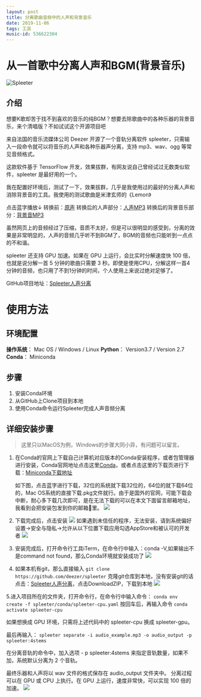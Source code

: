 ```yaml
---
layout: post
title: 分离歌曲音频中的人声和背景音乐
date: 2019-11-06
tags: 工具
music-id: 536622304
---
```




# 从一首歌中分离人声和BGM(背景音乐)

![Spleeter](https://es-blogimg.oss-cn-hangzhou.aliyuncs.com/img/spleeter_logo.png)

## 介绍

想要K歌却苦于找不到喜欢的音乐的纯BGM？想要去除歌曲中的各种乐器的背景音乐，来个清唱版？不如试试这个开源项目吧

来自法国的音乐流媒体公司 Deezer 开源了一个音轨分离软件 spleeter，只需输入一段命令就可以将音乐的人声和各种乐器声分离，支持 mp3、wav、ogg 等常见音频格式。

这款软件基于 TensorFlow 开发，效果拔群，有网友说自己曾经试过无数类似软件，spleeter 是最好用的一个。

我在配置好环境后，测试了一下，效果拔群，几乎是我使用过的最好的分离人声和消除背景音的工具。我使用的测试歌曲是米津玄师的《Lemon》

点击蓝字播放↓
转换前：[原声](https://es-blogimg.oss-cn-hangzhou.aliyuncs.com/audio/Lemon-%E7%B1%B3%E6%B4%A5%E7%8E%84%E5%B8%88.mp3)
转换后的人声部分：[人声MP3](https://es-blogimg.oss-cn-hangzhou.aliyuncs.com/audio/vocals.mp3)
转换后的背景音乐部分：[背景音MP3](https://es-blogimg.oss-cn-hangzhou.aliyuncs.com/audio/accompaniment.mp3)

虽然网页上的音频经过了压缩，音质不太好，但是可以很明显的感受到，分离的效果是非常明显的，人声的音频几乎听不到BGM了，BGM的音频也只能听到一点点的不和谐。

spleeter 还支持 GPU 加速。如果在 GPU 上运行，会比实时分解速度快 100 倍，也就是说分解一首 5 分钟的歌曲只需要 3 秒。即使是使用CPU，分解这样一首4分钟的音频，也只用了不到1分钟的时间，个人使用上来说过绝对足够了。

GitHub项目地址：[Spleeter人声分离](https://github.com/deezer/spleeter)

# 使用方法
## 环境配置
**操作系统**： Mac OS / Windows / Linux
**Python**： Version3.7 / Version 2.7
**Conda**： Miniconda

## 步骤
1. 安装Conda环境
2. 从GitHub上Clone项目到本地
3. 使用Conda命令运行Spleeter完成人声音频分离


## 详细安装步骤
> 这里只以MacOS为例，Windows的步骤大同小异，有问题可以留言。

1. 在Conda的官网上下载自己计算机对应版本的Conda安装程序，或者包管理器进行安装，Conda官网地址点击这里[Conda](https://docs.conda.io/en/latest/conda.html)，或者点击这里的下载页进行下载：[Miniconda下载地址](https://docs.conda.io/en/latest/miniconda.html)

    如下图，点击蓝字进行下载，32位的系统就下载32位的，64位的就下载64位的，Mac OS系统的直接下载.pkg文件就行。由于是国外的官网，可能下载会中断，耐心多下载几次即可，是在无法下载的可以在本文下面留言邮箱地址，我看到会把安装包发到你的邮箱📮里。
![](https://es-blogimg.oss-cn-hangzhou.aliyuncs.com/img/20191106193236.png)

2. 下载完成后，点击安装
![](https://es-blogimg.oss-cn-hangzhou.aliyuncs.com/img/20191106193303.png)
    如果遇到未信任的程序，无法安装，请到系统偏好设置->安全与隐私->允许从以下位置下载应用勾选AppStore和被认可的开发者
![](https://es-blogimg.oss-cn-hangzhou.aliyuncs.com/img/20191106193211.png)

1. 安装完成后，打开命令行工具iTerm，在命令行中输入：conda -V,如果输出不是command not found，那么Conda环境就安装成功了
![](https://es-blogimg.oss-cn-hangzhou.aliyuncs.com/img/20191106194445.png)

1. 如果本机有git，那么直接输入
    `git clone https://github.com/deezer/spleeter`
    克隆git仓库到本地，没有安装git的话点击：[Spleeter人声分离](https://github.com/deezer/spleeter)，点击DownloadZIP，下载到本地
    ![](https://es-blogimg.oss-cn-hangzhou.aliyuncs.com/img/20191106194708.png)

5.进入项目所在的文件夹，打开命令行，在命令行中输入命令：
    `conda env create -f spleeter/conda/spleeter-cpu.yaml`
    按回车后，再输入命令
    `conda activate spleeter-cpu`
    

如果想换成 GPU 环境，只需将上述代码中的 spleeter-cpu 换成 spleeter-gpu。

最后再输入：
`spleeter separate -i audio_example.mp3 -o audio_output -p spleeter:4stems`

在分离音轨的命令中，加入选项 - p spleeter:4stems 来指定音轨数量，如果不加，系统默认分离为 2 个音轨。

最终乐器和人声将以 wav 文件的格式保存在 audio_output 文件夹中。
分离过程可以在 GPU 或 CPU 上执行。在 GPU 上运行，速度非常快，可以实现 100 倍的加速。
![](https://es-blogimg.oss-cn-hangzhou.aliyuncs.com/img/20191106195126.png)